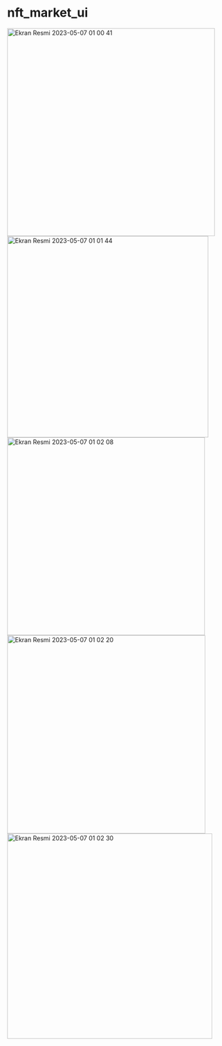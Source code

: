 # nft_market_ui
<img width="480" alt="Ekran Resmi 2023-05-07 01 00 41" src="https://user-images.githubusercontent.com/79910694/236650457-ae0587e7-22c1-4373-9583-19a16576ce80.png">
<img width="465" alt="Ekran Resmi 2023-05-07 01 01 44" src="https://user-images.githubusercontent.com/79910694/236650462-57c2834d-70da-4226-b6e9-64e99bf20ed2.png">
<img width="457" alt="Ekran Resmi 2023-05-07 01 02 08" src="https://user-images.githubusercontent.com/79910694/236650465-1c7c42fe-1c8a-4e30-b048-ad6eab36d536.png">
<img width="458" alt="Ekran Resmi 2023-05-07 01 02 20" src="https://user-images.githubusercontent.com/79910694/236650467-eaa1a22a-04bb-474f-a484-934666872d48.png">
<img width="474" alt="Ekran Resmi 2023-05-07 01 02 30" src="https://user-images.githubusercontent.com/79910694/236650468-82e198a9-35a7-465e-b411-43887438447a.png">
